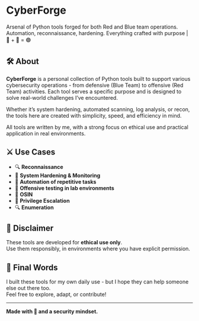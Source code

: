 # CyberForge
Arsenal of Python tools forged for both Red and Blue team operations. Automation, reconnaissance, hardening. Everything crafted with purpose | 🔵 + 🔴 = 🟣

## 🛠️ About

**CyberForge** is a personal collection of Python tools built to support various cybersecurity operations - from defensive (Blue Team) to offensive (Red Team) activities. 
Each tool serves a specific purpose and is designed to solve real-world challenges I’ve encountered.

Whether it’s system hardening, automated scanning, log analysis, or recon, the tools here are created with simplicity, speed, and efficiency in mind.

All tools are written by me, with a strong focus on ethical use and practical application in real environments.

## ⚔️ Use Cases

- 🔍 **Reconnaissance**  
- 🔐 **System Hardening & Monitoring**  
- 🧠 **Automation of repetitive tasks**  
- 🧪 **Offensive testing in lab environments**  
- 🔄 **OSIN**
- 🔐 **Privilege Escalation**
- 🔍 **Enumeration** 

## 📌 Disclaimer

These tools are developed for **ethical use only**.  
Use them responsibly, in environments where you have explicit permission.

## 🤝 Final Words

I built these tools for my own daily use - but I hope they can help someone else out there too.  
Feel free to explore, adapt, or contribute!

---

**Made with 🐍 and a security mindset.**
